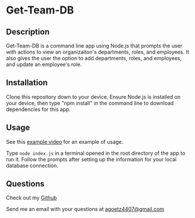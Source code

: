 # Get-Team-DB

## Description
Get-Team-DB is a command line app using Node.js that prompts the user with actions to view an organizaiton's departments, roles, and employees. It also gives the user the option to add departments, roles, and employees, and update an employee's role.

## Installation
Clone this repository down to your device. Ensure Node.js is installed on your device, then type "npm install" in the command line to download dependencies for this app.

## Usage
See this [example video](https://drive.google.com/file/d/10-SXxSnuGqMnV1Kf6gmuEq_AvxNblEwn/view) for an example of usage.

Type `node index.js` in a terminal opened in the root directory of the app to run it. Follow the prompts after setting up the information for your local database connection.

## Questions
Check out my [Github](https://github.com/agoetz4407)

Send me an email with your questions at [agoetz4407@gmail.com](mailto:agoetz4407@gmail.com)